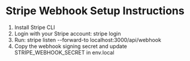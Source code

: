 # Stripe Webhook Setup Instructions
1. Install Stripe CLI
2. Login with your Stripe account: stripe login
3. Run: stripe listen --forward-to localhost:3000/api/webhook
4. Copy the webhook signing secret and update STRIPE_WEBHOOK_SECRET in env.local
